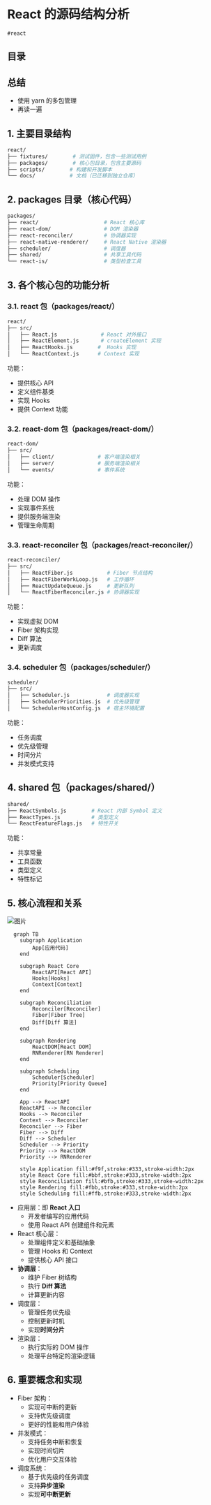 
# React 的源码结构分析

`#react` 

## 目录
<!-- toc -->
 ## 总结 

- 使用 yarn 的多包管理
- 再读一遍

## 1. 主要目录结构
```bash
react/
├── fixtures/        # 测试固件，包含一些测试用例
├── packages/        # 核心包目录，包含主要源码
├── scripts/        # 构建和开发脚本
└── docs/           # 文档（已迁移到独立仓库）
```

## 2. packages 目录（核心代码）

```bash
packages/
├── react/                     # React 核心库
├── react-dom/                 # DOM 渲染器
├── react-reconciler/          # 协调器实现
├── react-native-renderer/     # React Native 渲染器
├── scheduler/                 # 调度器
├── shared/                    # 共享工具代码
└── react-is/                  # 类型检查工具
```

## 3. 各个核心包的功能分析

### 3.1. react 包（packages/react/）

```bash
react/
├── src/
│   ├── React.js              # React 对外接口
│   ├── ReactElement.js       # createElement 实现
│   ├── ReactHooks.js        #  Hooks 实现
│   └── ReactContext.js      # Context 实现
```
功能：
- 提供核心 API
- 定义组件基类
- 实现 Hooks
- 提供 Context 功能

### 3.2. react-dom 包（packages/react-dom/）

```bash
react-dom/
├── src/
│   ├── client/              # 客户端渲染相关
│   ├── server/              # 服务端渲染相关
│   └── events/              # 事件系统
```

功能：
- 处理 DOM 操作
- 实现事件系统
- 提供服务端渲染
- 管理生命周期

### 3.3. react-reconciler 包（packages/react-reconciler/）

```bash
react-reconciler/
├── src/
│   ├── ReactFiber.js           # Fiber 节点结构
│   ├── ReactFiberWorkLoop.js   # 工作循环
│   ├── ReactUpdateQueue.js     # 更新队列
│   └── ReactFiberReconciler.js # 协调器实现
```

功能：
- 实现虚拟 DOM
- Fiber 架构实现
- Diff 算法
- 更新调度

### 3.4. scheduler 包（packages/scheduler/）

```bash
scheduler/
├── src/
│   ├── Scheduler.js            # 调度器实现
│   ├── SchedulerPriorities.js  # 优先级管理
│   └── SchedulerHostConfig.js  # 宿主环境配置
```

功能：
- 任务调度
- 优先级管理
- 时间分片
- 并发模式支持

## 4. shared 包（packages/shared/）

```bash
shared/
├── ReactSymbols.js        # React 内部 Symbol 定义
├── ReactTypes.js          # 类型定义
└── ReactFeatureFlags.js   # 特性开关
```

功能：
- 共享常量
- 工具函数
- 类型定义
- 特性标记

## 5. 核心流程和关系

![图片](https://832-1310531898.cos.ap-beijing.myqcloud.com/999.%20Obsidian@832/files/20241031-26.png)

````mermaid
  graph TB
    subgraph Application
        App[应用代码]
    end
    
    subgraph React Core
        ReactAPI[React API]
        Hooks[Hooks]
        Context[Context]
    end
    
    subgraph Reconciliation
        Reconciler[Reconciler]
        Fiber[Fiber Tree]
        Diff[Diff 算法]
    end
    
    subgraph Rendering
        ReactDOM[React DOM]
        RNRenderer[RN Renderer]
    end
    
    subgraph Scheduling
        Scheduler[Scheduler]
        Priority[Priority Queue]
    end
    
    App --> ReactAPI
    ReactAPI --> Reconciler
    Hooks --> Reconciler
    Context --> Reconciler
    Reconciler --> Fiber
    Fiber --> Diff
    Diff --> Scheduler
    Scheduler --> Priority
    Priority --> ReactDOM
    Priority --> RNRenderer
    
    style Application fill:#f9f,stroke:#333,stroke-width:2px
    style React Core fill:#bbf,stroke:#333,stroke-width:2px
    style Reconciliation fill:#bfb,stroke:#333,stroke-width:2px
    style Rendering fill:#fbb,stroke:#333,stroke-width:2px
    style Scheduling fill:#ffb,stroke:#333,stroke-width:2px
````

- 应用层：即 **React 入口**
	- 开发者编写的应用代码
	- 使用 React API 创建组件和元素
- React 核心层：
	- 处理组件定义和基础抽象
	- 管理 Hooks 和 Context
	- 提供核心 API 接口
- **协调层**：
	- 维护 Fiber 树结构
	- 执行 **Diff 算法**
	- 计算更新内容
- 调度层：
	- 管理任务优先级
	- 控制更新时机
	- 实现**时间分片**
- 渲染层：
	- 执行实际的 DOM 操作
	- 处理平台特定的渲染逻辑

## 6. 重要概念和实现

- Fiber 架构：
	- 实现可中断的更新
	- 支持优先级调度
	- 更好的性能和用户体验
- 并发模式：
	- 支持任务中断和恢复
	- 实现时间切片
	- 优化用户交互体验
- 调度系统：
	- 基于优先级的任务调度
	- 支持**异步渲染**
	- 实现**可中断更新**
